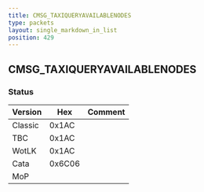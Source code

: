 ```yaml
---
title: CMSG_TAXIQUERYAVAILABLENODES
type: packets
layout: single_markdown_in_list
position: 429
---
```


## CMSG_TAXIQUERYAVAILABLENODES

### Status

Version    | Hex        | Comment
---------- | ---------- | ---------- 
Classic    | 0x1AC      |
TBC        | 0x1AC      |
WotLK      | 0x1AC      |
Cata       | 0x6C06     |
MoP        |            |